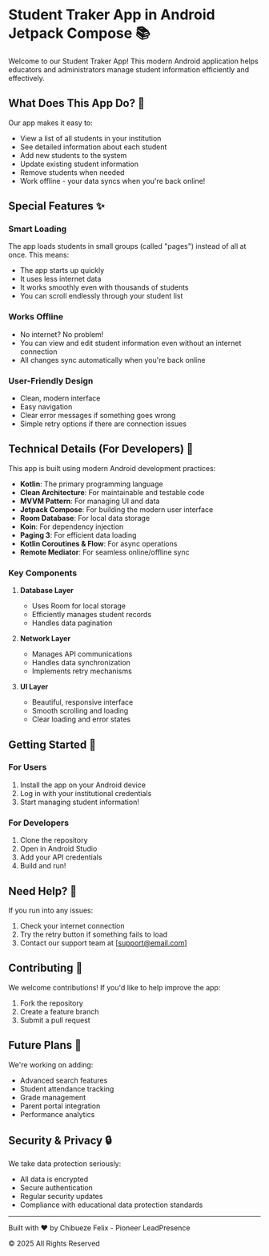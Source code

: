 # Student Traker App in Android Jetpack Compose 📚

Welcome to our Student Traker App! This modern Android application helps educators and administrators manage student information efficiently and effectively.

## What Does This App Do? 🎯

Our app makes it easy to:
- View a list of all students in your institution
- See detailed information about each student
- Add new students to the system
- Update existing student information
- Remove students when needed
- Work offline - your data syncs when you're back online!

## Special Features ✨

### Smart Loading
The app loads students in small groups (called "pages") instead of all at once. This means:
- The app starts up quickly
- It uses less internet data
- It works smoothly even with thousands of students
- You can scroll endlessly through your student list

### Works Offline
- No internet? No problem! 
- You can view and edit student information even without an internet connection
- All changes sync automatically when you're back online

### User-Friendly Design
- Clean, modern interface
- Easy navigation
- Clear error messages if something goes wrong
- Simple retry options if there are connection issues

## Technical Details (For Developers) 🔧

This app is built using modern Android development practices:
- **Kotlin**: The primary programming language
- **Clean Architecture**: For maintainable and testable code
- **MVVM Pattern**: For managing UI and data
- **Jetpack Compose**: For building the modern user interface
- **Room Database**: For local data storage
- **Koin**: For dependency injection
- **Paging 3**: For efficient data loading
- **Kotlin Coroutines & Flow**: For async operations
- **Remote Mediator**: For seamless online/offline sync

### Key Components

1. **Database Layer**
   - Uses Room for local storage
   - Efficiently manages student records
   - Handles data pagination

2. **Network Layer**
   - Manages API communications
   - Handles data synchronization
   - Implements retry mechanisms

3. **UI Layer**
   - Beautiful, responsive interface
   - Smooth scrolling and loading
   - Clear loading and error states

## Getting Started 🚀

### For Users
1. Install the app on your Android device
2. Log in with your institutional credentials
3. Start managing student information!

### For Developers
1. Clone the repository
2. Open in Android Studio
3. Add your API credentials
4. Build and run!

## Need Help? 🤔

If you run into any issues:
1. Check your internet connection
2. Try the retry button if something fails to load
3. Contact our support team at [support@email.com]

## Contributing 🤝

We welcome contributions! If you'd like to help improve the app:
1. Fork the repository
2. Create a feature branch
3. Submit a pull request

## Future Plans 🎯

We're working on adding:
- Advanced search features
- Student attendance tracking
- Grade management
- Parent portal integration
- Performance analytics

## Security & Privacy 🔒

We take data protection seriously:
- All data is encrypted
- Secure authentication
- Regular security updates
- Compliance with educational data protection standards

---

Built with ❤️ by Chibueze Felix - Pioneer LeadPresence

© 2025 All Rights Reserved
